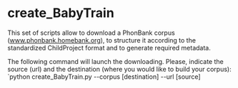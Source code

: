 # create_BabyTrain
This set of scripts allow to download a PhonBank corpus (www.phonbank.homebank.org), to structure it according to the standardized ChildProject format 
and to generate required metadata.

The following command will launch the downloading. Please, indicate the source (url) and the destination (where you would like to build your corpus):
`python create_BabyTrain.py --corpus [destination] --url [source]
